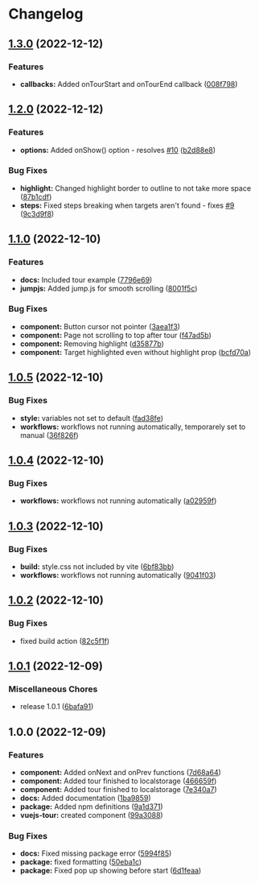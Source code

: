 # Changelog

## [1.3.0](https://github.com/GlobalHive/vuejs-tour/compare/v1.2.0...v1.3.0) (2022-12-12)


### Features

* **callbacks:** Added onTourStart and onTourEnd callback ([008f798](https://github.com/GlobalHive/vuejs-tour/commit/008f7985608ba1d9aaa8853b8b7d147011a02902))

## [1.2.0](https://github.com/GlobalHive/vuejs-tour/compare/v1.1.0...v1.2.0) (2022-12-12)


### Features

* **options:** Added onShow() option - resolves [#10](https://github.com/GlobalHive/vuejs-tour/issues/10) ([b2d88e8](https://github.com/GlobalHive/vuejs-tour/commit/b2d88e8ebe0dfad1fb7ec208b64dc6f107af1e61))


### Bug Fixes

* **highlight:** Changed highlight border to outline to not take more space ([87b1cdf](https://github.com/GlobalHive/vuejs-tour/commit/87b1cdf07d9dad9d3a30fbb4cfd1ee3685f35648))
* **steps:** Fixed steps breaking when targets aren't found - fixes [#9](https://github.com/GlobalHive/vuejs-tour/issues/9) ([9c3d9f8](https://github.com/GlobalHive/vuejs-tour/commit/9c3d9f876ece96890addc9d0c219ebc1b4cc1b8b))

## [1.1.0](https://github.com/GlobalHive/vuejs-tour/compare/v1.0.5...v1.1.0) (2022-12-10)


### Features

* **docs:** Included tour example ([7796e69](https://github.com/GlobalHive/vuejs-tour/commit/7796e6968aa19bb02b07fd50741d5f34a4f23ebd))
* **jumpjs:** Added jump.js for smooth scrolling ([8001f5c](https://github.com/GlobalHive/vuejs-tour/commit/8001f5c59fd0d4969fa41808007bf9467cd6e986))


### Bug Fixes

* **component:** Button cursor not pointer ([3aea1f3](https://github.com/GlobalHive/vuejs-tour/commit/3aea1f3e5eada4ec07cfe56ed19d45e583d90aa0))
* **component:** Page not scrolling to top after tour ([f47ad5b](https://github.com/GlobalHive/vuejs-tour/commit/f47ad5b84265c9cfa9ee81af3a2d8a6d958779fd))
* **component:** Removing highlight ([d35877b](https://github.com/GlobalHive/vuejs-tour/commit/d35877bb00703c45566ad85113791643086a1883))
* **component:** Target highlighted even without highlight prop ([bcfd70a](https://github.com/GlobalHive/vuejs-tour/commit/bcfd70a46d9e9a10f43ce7be279b81cd88d686aa))

## [1.0.5](https://github.com/GlobalHive/vuejs-tour/compare/v1.0.4...v1.0.5) (2022-12-10)


### Bug Fixes

* **style:** variables not set to default ([fad38fe](https://github.com/GlobalHive/vuejs-tour/commit/fad38fe840953b52dbd8038c7000781ea64191b6))
* **workflows:** workflows not running automatically, temporarely set to manual ([36f826f](https://github.com/GlobalHive/vuejs-tour/commit/36f826f5bfd350155c2a55341d97e0be6edee848))

## [1.0.4](https://github.com/GlobalHive/vuejs-tour/compare/v1.0.3...v1.0.4) (2022-12-10)


### Bug Fixes

* **workflows:** workflows not running automatically ([a02959f](https://github.com/GlobalHive/vuejs-tour/commit/a02959fbce96d5f03f277fc07358c5f4405b5ed4))

## [1.0.3](https://github.com/GlobalHive/vuejs-tour/compare/v1.0.2...v1.0.3) (2022-12-10)


### Bug Fixes

* **build:** style.css not included by vite ([6bf83bb](https://github.com/GlobalHive/vuejs-tour/commit/6bf83bbd790c800117fada2ea20f45ec6345524a))
* **workflows:** workflows not running automatically ([9041f03](https://github.com/GlobalHive/vuejs-tour/commit/9041f0355b23faea469123cb52cd54c217bb6a66))

## [1.0.2](https://github.com/GlobalHive/vuejs-tour/compare/v1.0.1...v1.0.2) (2022-12-10)


### Bug Fixes

* fixed build action ([82c5f1f](https://github.com/GlobalHive/vuejs-tour/commit/82c5f1f5206fbcaca7642d844ed965accf59f8ef))

## [1.0.1](https://github.com/GlobalHive/vuejs-tour/compare/v1.0.0...v1.0.1) (2022-12-09)


### Miscellaneous Chores

* release 1.0.1 ([6bafa91](https://github.com/GlobalHive/vuejs-tour/commit/6bafa912848ba5a53751c028e8752242a093cad7))

## 1.0.0 (2022-12-09)


### Features

* **component:** Added onNext and onPrev functions ([7d68a64](https://github.com/GlobalHive/vuejs-tour/commit/7d68a645e95f41f40d716f502aff6a1ea7ceeca2))
* **component:** Added tour finished to localstorage ([466659f](https://github.com/GlobalHive/vuejs-tour/commit/466659fcbbbdd8d06e9cd80bf0c4f01a7ea0a2ef))
* **component:** Added tour finished to localstorage ([7e340a7](https://github.com/GlobalHive/vuejs-tour/commit/7e340a7c7bed3d77214050365e03dc12f8d7477f))
* **docs:** Added documentation ([1ba9859](https://github.com/GlobalHive/vuejs-tour/commit/1ba985944c43a418f44e4680c3e04f17fe1d26f5))
* **package:** Added npm definitions ([9a1d371](https://github.com/GlobalHive/vuejs-tour/commit/9a1d3712dc1f6860b5c7f2ee30cdfccb61f7569b))
* **vuejs-tour:** created component ([99a3088](https://github.com/GlobalHive/vuejs-tour/commit/99a30883624d5bb035303824f6223ad55ca2a798))


### Bug Fixes

* **docs:** Fixed missing package error ([5994f85](https://github.com/GlobalHive/vuejs-tour/commit/5994f8528a5d95f318d29a99d76d0c4936a5c5dd))
* **package:** fixed formatting ([50eba1c](https://github.com/GlobalHive/vuejs-tour/commit/50eba1c5ed4c55d1a9bfd470071299bc6e8c6328))
* **package:** Fixed pop up showing before start ([6d1feaa](https://github.com/GlobalHive/vuejs-tour/commit/6d1feaab5e0ae90bb1b9863cf8c307501387e1fc))
